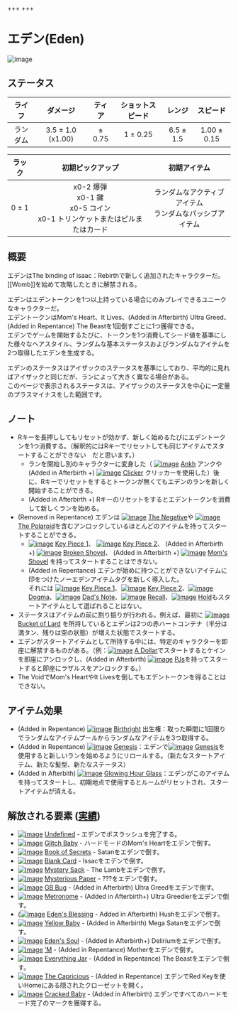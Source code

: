 +++
+++

 # エデン(Eden)
 ![image](/image/characters/Eden.png) 

ステータス
-------


|ライフ|ダメージ|ティア|ショットスピード|レンジ|スピード|
|:----:|:--:|:--:|:--:|:--:|:--:|
|ランダム|3.5 ± 1.0 (x1.00)|± 0.75|1 ± 0.25|6.5 ± 1.5|1.00 ± 0.15|

|ラック|初期ピックアップ|初期アイテム|
|:--:|:--:|:--:|
|0 ± 1|x0-2 爆弾<br />x0-1 鍵<br />x0-5 コイン<br />x0-1 トリンケットまたはピルまたはカード|ランダムなアクティブアイテム<br />ランダムなパッシブアイテム|

概要
-------

エデンはThe binding of isaac：Rebirthで新しく追加されたキャラクターだ。[[Womb]]を始めて攻略したときに解禁される。

エデンはエデントークンを1つ以上持っている場合にのみプレイできるユニークなキャラクターだ。  
エデントークンはMom's Heart、It Lives、(Added in Afterbirth) Ultra Greed、(Added in Repentance) The Beastを1回倒すごとに1つ獲得できる。  
エデンでゲームを開始するたびに、トークンを1つ消費してシード値を基準にした様々なヘアスタイル、ランダムな基本ステータスおよびランダムなアイテムを2つ取得したエデンを生成する。

エデンのステータスはアイザックのステータスを基準にしており、平均的に見ればアイザックと同じだが、ランによって大きく異なる場合がある。  
このページで表示されるステータスは、アイザックのステータスを中心に一定量のプラスマイナスをした範囲です。


ノート
-------

* Rキーを長押ししてもリセットが効かず、新しく始めるたびにエデントークンを1つ消費する。（解釈的にはRキーでリセットしても同じアイテムでスタートすることができない　だと思います。）
	+ ランを開始し別のキャラクターに変身した（ [![image](/image/Ankh.png)](/wiki/Ankh "Ankh") [Ankh](/wiki/Ankh "Ankh") アンクや (Added in Afterbirth +) [![image](/image/Clicker.png)](/wiki/Clicker "Clicker") [Clicker](/wiki/Clicker "Clicker") クリッカーを使用した）後に、Rキーでリセットをするとトークンが無くてもエデンのランを新しく開始することができる。
	+ (Added in Afterbirth +) Rキーのリセットをするとエデントークンを消費して新しくランを始める。
* (Removed in Repentance) エデンは [![image](/image/The_Negative.png)](/wiki/The_Negative "The Negative") [The Negative](/wiki/The_Negative "The Negative")や [![image](/image/The_Polaroid.png)](/wiki/The_Polaroid "The Polaroid") [The Polaroid](/wiki/The_Polaroid "The Polaroid")を含むアンロックしているほとんどのアイテムを持ってスタートすることができる。
	+ [![image](/image/Key_Piece_1.png)](/wiki/Key_Piece_1 "Key Piece 1") [Key Piece 1](/wiki/Key_Piece_1 "Key Piece 1")、 [![image](/image/Key_Piece_2.png)](/wiki/Key_Piece_2 "Key Piece 2") [Key Piece 2](/wiki/Key_Piece_2 "Key Piece 2")、 (Added in Afterbirth +) [![image](/image/Broken_Shovel.png)](/wiki/Broken_Shovel "Broken Shovel") [Broken Shovel](/wiki/Broken_Shovel "Broken Shovel")、 (Added in Afterbirth +) [![image](/image/Mom%27s_Shovel.png)](/wiki/Mom%27s_Shovel "Mom's Shovel") [Mom's Shovel](/wiki/Mom%27s_Shovel "Mom's Shovel") を持ってスタートすることはできない。
	+ (Added in Repentance) エデンが始めに持つことができないアイテムに印をつけたノーエデンアイテムタグを新しく導入した。  
それには [![image](/image/Key_Piece_1.png)](/wiki/Key_Piece_1 "Key Piece 1") [Key Piece 1](/wiki/Key_Piece_1 "Key Piece 1")、[![image](/image/Key_Piece_2.png)](/wiki/Key_Piece_2 "Key Piece 2") [Key Piece 2](/wiki/Key_Piece_2 "Key Piece 2")、[![image](/image/Dogma_(Item).png)](/wiki/Dogma_(Item) "Dogma") [Dogma](/wiki/Dogma_(Item) "Dogma")、[![image](/image/Dad%27s_Note.png)](/wiki/Dad%27s_Note "Dad's Note") [Dad's Note](/wiki/Dad%27s_Note "Dad's Note")、[![image](/image/Recall.png)](/wiki/Recall "Recall") [Recall](/wiki/Recall "Recall")、[![image](/image/Hold.png)](/wiki/Hold "Hold") [Hold](/wiki/Hold "Hold")もスタートアイテムとして選ばれることはない。
* ステータスはアイテムの前に割り振りが行われる。例えば、最初に [![image](/image/Bucket_of_Lard.png)](/wiki/Bucket_of_Lard "Bucket of Lard") [Bucket of Lard](/wiki/Bucket_of_Lard "Bucket of Lard") を所持しているとエデンは2つの赤ハートコンテナ（半分は満タン、残りは空の状態）が増えた状態でスタートする。
* エデンがスタートアイテムとして所持する中には、特定のキャラクターを即座に解禁するものがある。（例：[![image](/image/A_Dollar.png)](/wiki/A_Dollar "A Dollar") [A Dollar](/wiki/A_Dollar "A Dollar")でスタートするとケインを即座にアンロックし、(Added in Afterbirth) [![image](/image/PJs.png)](/wiki/PJs "PJs") [PJs](/wiki/PJs "PJs")を持ってスタートすると即座にラザルスをアンロックする。）
* The VoidでMom's HeartやIt Livesを倒してもエデントークンを得ることはできない。


アイテム効果
-------------------

* (Added in Repentance) [![image](/image/Birthright.png)](/wiki/Birthright "Birthright") [Birthright](/wiki/Birthright "Birthright") 出生権：取った瞬間に1回限りでランダムなアイテムプールからランダムなアイテムを3つ取得する。
* (Added in Repentance) [![image](/image/Genesis.png)](/wiki/Genesis "Genesis") [Genesis](/wiki/Genesis "Genesis")：エデンで[![image](/image/Genesis.png)](/wiki/Genesis "Genesis") [Genesis](/wiki/Genesis "Genesis")を使用すると新しいランを始めるようにリロールする。（新たなスタートアイテム、新たな髪型、新たなステータス）
* (Added in Afterbith) [![image](/image/Glowing_Hour_Glass.png)](/wiki/Glowing_Hour_Glass "Glowing Hour Glass") [Glowing Hour Glass](/wiki/Glowing_Hour_Glass "Glowing Hour Glass")：エデンがこのアイテムを持ってスタートし、初期地点で使用するとルームがリセットされ、スタートアイテムが消える。


解放される要素 ([実績](/wiki/Achievements "Achievements"))
--------------------------------------------------------------


* [![image](/image/achievements/Undefined.png)](/wiki/Undefined "Undefined") [Undefined](/wiki/Undefined "Undefined") - エデンでボスラッシュを完了する。
* [![image](/image/achievements/Glitch_Baby.png)](/wiki/Glitch_Baby "Glitch Baby") [Glitch Baby](/wiki/Glitch_Baby "Glitch Baby") - ハードモードのMom's Heartをエデンで倒す。
* [![image](/image/achievements/Book_of_Secrets.png)](/wiki/Book_of_Secrets "Book of Secrets") [Book of Secrets](/wiki/Book_of_Secrets "Book of Secrets") - Satanをエデンで倒す。
* [![image](/image/achievements/Blank_Card.png)](/wiki/Blank_Card "Blank Card") [Blank Card](/wiki/Blank_Card "Blank Card") - Issacをエデンで倒す。
* [![image](/image/achievements/Mystery_Sack.png)](/wiki/Mystery_Sack "Mystery Sack") [Mystery Sack](/wiki/Mystery_Sack "Mystery Sack") - The Lambをエデンで倒す。
* [![image](/image/achievements/Mysterious_Paper.png)](/wiki/Mysterious_Paper "Mysterious Paper") [Mysterious Paper](/wiki/Mysterious_Paper "Mysterious Paper") - ???をエデンで倒す。
* [![image](/image/achievements/GB_Bug.png)](/wiki/GB_Bug "GB Bug") [GB Bug](/wiki/GB_Bug "GB Bug") - (Added in Afterbirth) Ultra Greedをエデンで倒す。
* [![image](/image/achievements/Metronome.png)](/wiki/Metronome "Metronome") [Metronome](/wiki/Metronome "Metronome") - (Added in Afterbirth+) Ultra Greedierをエデンで倒す。
* ([![image](/image/achievements/Eden%27s_Blessing.png)](/wiki/Eden%27s_Blessing "Eden's Blessing") [Eden's Blessing](/wiki/Eden%27s_Blessing "Eden's Blessing") - Added in Afterbirth) Hushをエデンで倒す。
* [![image](/image/achievements/Yellow_Baby.png)](/wiki/Yellow_Baby "Yellow Baby") [Yellow Baby](/wiki/Yellow_Baby "Yellow Baby") - (Added in Afterbirth) Mega Satanをエデンで倒す。
* [![image](/image/achievements/Eden%27s_Soul.png)](/wiki/Eden%27s_Soul "Eden's Soul") [Eden's Soul](/wiki/Eden%27s_Soul "Eden's Soul") - (Added in Afterbirth+) Deliriumをエデンで倒す。
* [![image](/image/achievements/%27M.png)](/wiki/%27M "’M") [’M](/wiki/%27M "’M") - (Added in Repentance) Motherをエデンで倒す。
* [![image](/image/achievements/Everything_Jar.png)](/wiki/Everything_Jar "Everything Jar") [Everything Jar](/wiki/Everything_Jar "Everything Jar") - (Added in Repentance) The Beastをエデンで倒す。
* [![image](/image/achievements/The_Capricious.png)](/wiki/The_Capricious "The Capricious") [The Capricious](/wiki/The_Capricious "The Capricious") - (Added in Repentance) エデンでRed Keyを使いHomeにある隠されたクローゼットを開く。
* [![image](/image/achievements/Cracked_Baby.png)](/wiki/Cracked_Baby "Cracked Baby") [Cracked Baby](/wiki/Cracked_Baby "Cracked Baby") - (Added in Afterbirth) エデンですべてのハードモード完了のマークを獲得する。
